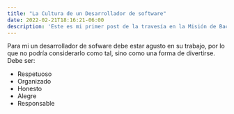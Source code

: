 ```yaml
---
title: "La Cultura de un Desarrollador de software"
date: 2022-02-21T18:16:21-06:00
description: 'Este es mi primer post de la travesía en la Misión de Backend con Node JS de Launch X.'
---
```


Para mi un desarrollador de sofware debe estar agusto en su trabajo, por lo que no podría considerarlo como tal, sino como una forma de divertirse.
Debe ser:
- Respetuoso
- Organizado
- Honesto
- Alegre
- Responsable
